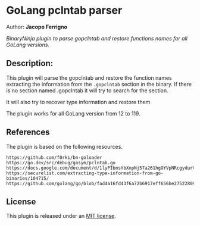 # GoLang pclntab parser
Author: **Jacopo Ferrigno**

_BinaryNinja plugin to parse gopclntab and restore functions names for all GoLang versions._

## Description:

This plugin will parse the gopclntab and restore the function names extracting the information from the `.gopclntab` section in the binary. If there is no section named .gopclntab it will try to search for the section.

It will also try to recover type information and restore them

The plugin works for all GoLang version from 12 to 119.

## References

The plugin is based on the following resources.

	https://github.com/f0rki/bn-goloader
	https://go.dev/src/debug/gosym/pclntab.go
	https://docs.google.com/document/d/1lyPIbmsYbXnpNj57a261hgOYVpNRcgydurVQIyZOz_o/pub
	https://securelist.com/extracting-type-information-from-go-binaries/104715/
	https://github.com/golang/go/blob/fad4a16fd43f6a72b6917eff656be27522809074/src/reflect/type.go#L317



## License

This plugin is released under an [MIT license](./license).
